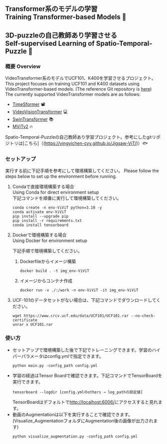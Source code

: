 ## Transformer系のモデルの学習 <br> Training Transformer-based Models 🚀
## 3D-puzzleの自己教師あり学習させる <br> Self-supervised Learning of Spatio-Temporal-Puzzle 🎯



###  概要 Overview
VideoTransformer系のモデルでUCF101、K400を学習させるプロジェクト。<br>
This project focuses on training UCF101 and K400 datasets using VideoTransformer-based models. (The reference Git repository is [here](https://github.com/mx-mark/VideoTransformer-pytorch))<br>
The currently supported VideoTransformer models are as follows:
- [TimeSformer](https://arxiv.org/abs/2102.05095) 📽️
- [VideoVisionTransformer](https://arxiv.org/abs/2103.15691) 💻
- [SwinTransformer](https://arxiv.org/abs/2106.13230) 📚
- [MViTv2](https://arxiv.org/abs/2112.01526) 🔥

Spatio-Temporal-Puzzleの自己教師あり学習プロジェクト。参考にしたgitリポジトリは[こちら]（(https://yingyichen-cyy.github.io/Jigsaw-ViT/)）🐟<br> 

### セットアップ
実行する前に下記手順を参考にして環境構築してください。
Please follow the steps below to set up the environment before running.

1. Condaで直接環境構築する場合<br>
Using Conda for direct environment setup<br>
    下記コマンドを順番に実行して環境構築してください。
    ```
    conda create -n env-ViViT python=3.10 -y
    conda activate env-ViViT
    pip install --upgrade pip
    pip install -r requirements.txt
    conda install tensorboard
    ```
2. Dockerで環境構築する場合<br>
Using Docker for environment setup<br>

    下記手順で環境構築してください。<br>
    1. Dockerfileからイメージ構築
        ```
        docker build . -t img_env-ViViT
        ```
    2. イメージからコンテナ作成
        ```
        docker run -v ./:/work -n env-ViViT -it img_env-ViViT
        ```

3. UCF-101のデータセットがない場合は、下記コマンドでダウンロードしてください。<br>
    ```
    wget https://www.crcv.ucf.edu/data/UCF101/UCF101.rar --no-check-certificate
    unrar x UCF101.rar
    ```

### 使い方
- セットアップで環境構築した後で下記でトレーニングできます。学習のハイパーパラメータはconfig.ymlで指定できます。
    ```
    python main.py -config_path config.yml
    ```
- 学習の経過はTensor Boardで確認できます。下記コマンドでTensorBoardを実行できます。
    ```
    tensorboard --logdir [config.ymlのothers → log_pathの設定値]
    ```
    TensorBoardはデフォルトで[http://localhost:6006/](http://localhost:6006/)にアクセスすると見れます。
- 動画のAugmentationは以下を実行することで確認できます。(Visualize_AugmentationフォルダにAugmentation後の画像が出力されます)
    ```
    python visualize_augmentation.py -config_path config.yml
    ```
